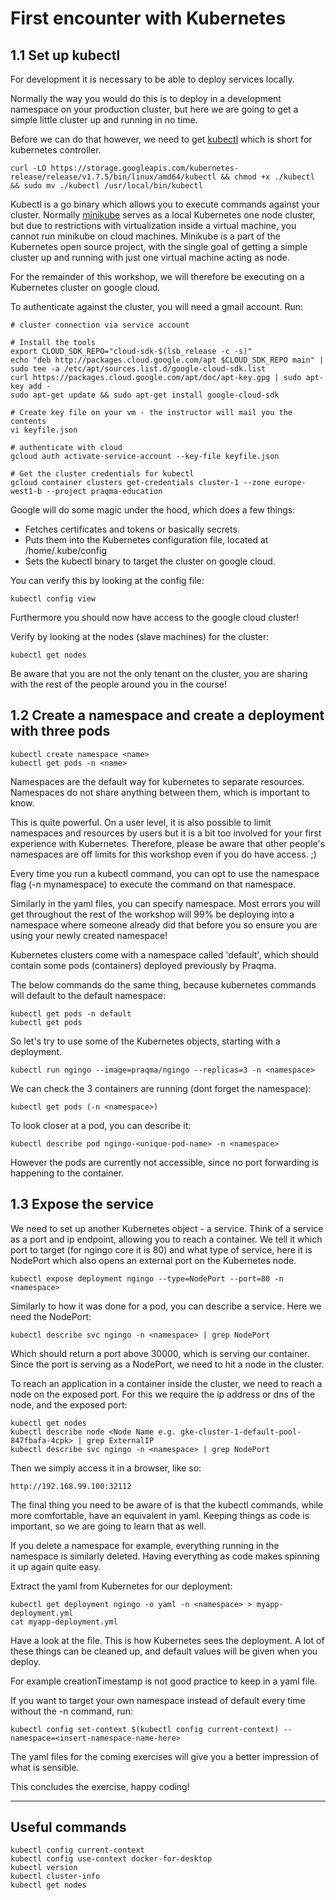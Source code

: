# First encounter with Kubernetes

## 1.1 Set up kubectl

For development it is necessary to be able to deploy services locally.

Normally the way you would do this is to deploy in a development namespace on your production cluster, but here we are going to get a simple little cluster up and running in no time.

Before we can do that however, we need to get [kubectl](https://kubernetes.io/docs/tasks/tools/install-kubectl/) which is short for kubernetes controller.

```
curl -LO https://storage.googleapis.com/kubernetes-release/release/v1.7.5/bin/linux/amd64/kubectl && chmod +x ./kubectl && sudo mv ./kubectl /usr/local/bin/kubectl
```

Kubectl is a go binary which allows you to execute commands against your cluster. Normally [minikube](https://github.com/kubernetes/minikube) serves as a local Kubernetes one node cluster, but due to restrictions with virtualization inside a virtual machine, you cannot run minikube on cloud machines.
Minikube is a part of the Kubernetes open source project, with the single goal of getting a simple cluster up and running with just one virtual machine acting as node.

For the remainder of this workshop, we will therefore be executing on a Kubernetes cluster on google cloud.


To authenticate against the cluster, you will need a gmail account. Run:

```
# cluster connection via service account

# Install the tools
export CLOUD_SDK_REPO="cloud-sdk-$(lsb_release -c -s)"
echo "deb http://packages.cloud.google.com/apt $CLOUD_SDK_REPO main" | sudo tee -a /etc/apt/sources.list.d/google-cloud-sdk.list
curl https://packages.cloud.google.com/apt/doc/apt-key.gpg | sudo apt-key add -
sudo apt-get update && sudo apt-get install google-cloud-sdk

# Create key file on your vm - the instructor will mail you the contents
vi keyfile.json

# authenticate with cloud
gcloud auth activate-service-account --key-file keyfile.json

# Get the cluster credentials for kubectl
gcloud container clusters get-credentials cluster-1 --zone europe-west1-b --project praqma-education
```

Google will do some magic under the hood, which does a few things:
- Fetches certificates and tokens or basically secrets.
- Puts them into the Kubernetes configuration file, located at /home/.kube/config
- Sets the kubectl binary to target the cluster on google cloud.

You can verify this by looking at the config file:
```
kubectl config view
```
Furthermore you should now have access to the google cloud cluster!

Verify by looking at the nodes (slave machines) for the cluster:

```
kubectl get nodes
```
Be aware that you are not the only tenant on the cluster, you are sharing with the rest of the people around you in the course!

## 1.2 Create a namespace and create a deployment with three pods

```
kubectl create namespace <name>
kubectl get pods -n <name>
```

Namespaces are the default way for kubernetes to separate resources. Namespaces do not share anything between them, which is important to know.

This is quite powerful. On a user level, it is also possible to limit namespaces and resources by users but it is a bit too involved for your first experience with Kubernetes. Therefore, please be aware that other people's namespaces are off limits for this workshop even if you do have access. ;)

Every time you run a kubectl command, you can opt to use the namespace flag (-n mynamespace) to execute the command on that namespace.

Similarly in the yaml files, you can specify namespace. Most errors you will get throughout the rest of the workshop will 99% be deploying into a namespace where someone already did that before you so ensure you are using your newly created namespace!

Kubernetes clusters come with a namespace called 'default', which should contain some pods (containers) deployed previously by Praqma.

The below commands do the same thing, because kubernetes commands will default to the default namespace:

```
kubectl get pods -n default
kubectl get pods
```

So let's try to use some of the Kubernetes objects, starting with a deployment.

```
kubectl run ngingo --image=praqma/ngingo --replicas=3 -n <namespace>
```

We can check the 3 containers are running (dont forget the namespace):

```
kubectl get pods (-n <namespace>)

```

To look closer at a pod, you can describe it:

```
kubectl describe pod ngingo-<unique-pod-name> -n <namespace>
```
However the pods are currently not accessible, since no port forwarding is happening to the container.

## 1.3 Expose the service

We need to set up another Kubernetes object - a service. Think of a service as a port and ip endpoint, allowing you to reach a container. We tell it which port to target (for ngingo core it is 80) and what type of service, here it is NodePort which also opens an external port on the Kubernetes node.

```
kubectl expose deployment ngingo --type=NodePort --port=80 -n <namespace>
```

Similarly to how it was done for a pod, you can describe a service. Here we need the NodePort:
```
kubectl describe svc ngingo -n <namespace> | grep NodePort
```

Which should return a port above 30000, which is serving our container. Since the port is serving as a NodePort, we need to hit a node in the cluster.

To reach an application in a container inside the cluster, we need to reach a node on the exposed port.
For this we require the ip address or dns of the node, and the exposed port:

```
kubectl get nodes
kubectl describe node <Node Name e.g. gke-cluster-1-default-pool-847fbafa-4cpk> | grep ExternalIP
kubectl describe svc ngingo -n <namespace> | grep NodePort  
```
Then we simply access it in a browser, like so:

```
http://192.168.99.100:32112
```

The final thing you need to be aware of is that the kubectl commands, while more comfortable, have an equivalent in yaml. Keeping things as code is important, so we are going to learn that as well.

If you delete a namespace for example, everything running in the namespace is similarly deleted. Having everything as code makes spinning it up again quite easy.

Extract the yaml from Kubernetes for our deployment:

```
kubectl get deployment ngingo -o yaml -n <namespace> > myapp-deployment.yml
cat myapp-deployment.yml
```

Have a look at the file. This is how Kubernetes sees the deployment. A lot of these things can be cleaned up, and default values will be given when you deploy.

For example creationTimestamp is not good practice to keep in a yaml file.

If you want to target your own namespace instead of default every time without the -n command, run:
```
kubectl config set-context $(kubectl config current-context) --namespace=<insert-namespace-name-here>
```

The yaml files for the coming exercises will give you a better impression of what is sensible.

This concludes the exercise, happy coding!

------------------

## Useful commands

    kubectl config current-context
    kubectl config use-context docker-for-desktop
    kubectl version
    kubectl cluster-info
    kubectl get nodes
